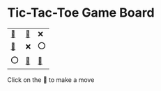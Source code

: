 # Tic-Tac-Toe Game Board
|   |   |   |
|---|---|---|
|[🔎](OEXXXOOEE.md) |[🔎](XOXEXOOEE.md) |❌ |
|[🔎](XEXOXOOEE.md) |❌ |⭕ |
|⭕ |[🔎](EEXEXOOOX.md) |[🔎](EEXEXOOXO.md) |

Click on the 🔎 to make a move